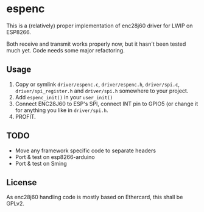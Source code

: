 espenc
======

This is a (relatively) proper implementation of enc28j60 driver for LWIP on
ESP8266.

Both receive and transmit works properly now, but it hasn't been tested much
yet. Code needs some major refactoring.

Usage
-----
1. Copy or symlink `driver/espenc.c`, `driver/espenc.h`, `driver/spi.c`,
   `driver/spi_register.h` and `driver/spi.h` somewhere to your project.
2. Add `espenc_init()` in your `user_init()`
4. Connect ENC28J60 to ESP's SPI, connect INT pin to GPIO5 (or change it for
   anything you like in `driver/spi.h`.
3. PROFIT.

TODO
----
 * Move any framework specific code to separate headers
 * Port & test on esp8266-arduino
 * Port & test on Sming

License
-------

As enc28j60 handling code is mostly based on Ethercard, this shall be GPLv2.

